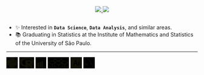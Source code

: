 <div align="center">
  <a href="https://github.com/bmorbin">
  <img height="180em" src="https://github-readme-stats.vercel.app/api?username=bmorbin&text_color=d6d6d8&bg_color=161b22&hide_border=True&title_color=ffffff"/>
  <img height="180em" src="https://github-readme-stats.vercel.app/api/top-langs/?username=bmorbin&langs_count=10&layout=compact&text_color=d6d6d8&bg_color=161b22&hide_border=True&title_color=ffffff"/>
  </a>
</div>

  ##
- ✨ Interested in **`Data Science`**, **`Data Analysis`**, and similar areas.
- 📚 Graduating in Statistics at the Institute of Mathematics and Statistics of the University of São Paulo.
<hr>
  
<div style="display:inline-block; filter: invert(1);">
  <img height="30em" src="https://github.com/bmorbin/bmorbin/blob/main/icons/python.svg" />
  <img height="30em" src="https://github.com/bmorbin/bmorbin/blob/main/icons/r.svg" />
  <img height="30em" src="https://github.com/bmorbin/bmorbin/blob/main/icons/powerbi.svg" />
  <img height="30em" src="https://github.com/bmorbin/bmorbin/blob/main/icons/vba.svg" />
  <img height="30em" src="https://github.com/bmorbin/bmorbin/blob/main/icons/illustrator.svg" />
  <img height="30em" src="https://github.com/bmorbin/bmorbin/blob/main/icons/mysql.svg" />
</div>
